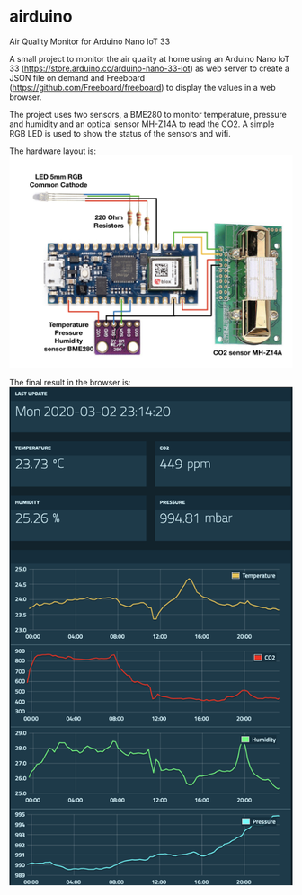 # airduino
Air Quality Monitor for Arduino Nano IoT 33

A small project to monitor the air quality at home using an Arduino Nano IoT 33
(https://store.arduino.cc/arduino-nano-33-iot)
as web server to create a JSON file on demand and Freeboard
(https://github.com/Freeboard/freeboard)
to display the values in a web browser.

The project uses two sensors, a BME280 to monitor temperature, pressure and humidity and an optical sensor MH-Z14A to read the CO2. A simple RGB LED is used to show the status of the sensors and wifi.

The hardware layout is:
<img src=https://github.com/emanuelelaface/airduino/blob/master/airduino.jpeg></img>

The final result in the browser is:
<img src=https://github.com/emanuelelaface/airduino/blob/master/website-screenshot.png></img>
